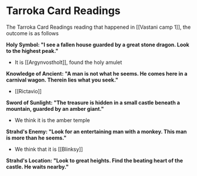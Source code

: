 # Tarroka Card Readings
The Tarroka Card Readings reading that happened in [[Vastani camp 1]], the outcome is as follows

**Holy Symbol: "I see a fallen house guarded by a great stone dragon. Look to the highest peak."**
- It is [[Argynvostholt]], found the holy amulet

**Knowledge of Ancient: "A man is not what he seems. He comes here in a carnival wagon. Therein lies what you seek."**
- [[Rictavio]]

**Sword of Sunlight: "The treasure is hidden in a small castle beneath a mountain, guarded by an amber giant."**
- We think it is the amber temple

**Strahd's Enemy: "Look for an entertaining man with a monkey. This man is more than he seems."**

- We think that it is [[Blinksy]]

**Strahd's Location: "Look to great heights. Find the beating heart of the castle. He waits nearby."**